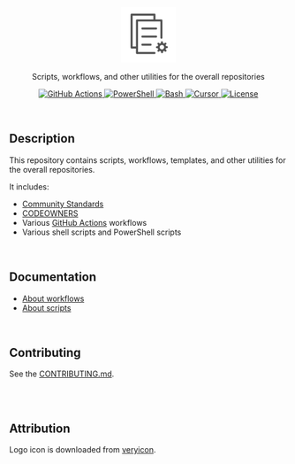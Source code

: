 <p align="center">
  <a href="https://github.com/BeaverHouse/repository-utils">
    <img src="logo.png" alt="Logo" width="100" height="100"> 
    <!-- Logo from https://www.flaticon.com/free-icon/optimizing_12263199?term=maintenance&page=1&position=2&origin=search&related_id=12263199 -->
  </a>

  <p align="center">
    Scripts, workflows, and other utilities for the overall repositories
  </p>

  <p align="center">
    <a href="https://github.com/features/actions">
      <img src="https://img.shields.io/badge/GitHub Actions-3776AB.svg?style=flat&logo=githubactions&logoColor=white" alt="GitHub Actions">
    </a>
    <a href="https://learn.microsoft.com/en-us/powershell/">
      <img src="https://img.shields.io/badge/PowerShell-5391FE.svg?style=flat&logo=powerShell&logoColor=white" alt="PowerShell">
    </a>
    <a href="https://www.gnu.org/software/bash/">
      <img src="https://img.shields.io/badge/Bash-4EAA25.svg?style=flat&logo=GNU Bash&logoColor=white" alt="Bash">
    </a>
    <a href="https://www.cursor.com/">
      <img src="https://img.shields.io/badge/Cursor-000000.svg?style=flat&logo=Cursor&logoColor=white" alt="Cursor">
    </a>
    <a href="./LICENSE">
      <img src="https://img.shields.io/github/license/BeaverHouse/repository-utils" alt="License">
    </a>
  </p>
</p>

<!-- Content -->

<br>

## Description

This repository contains scripts, workflows, templates, and other utilities for the overall repositories.

It includes:

- [Community Standards](https://opensource.guide/)
- [CODEOWNERS](https://help.github.com/en/articles/about-code-owners)
- Various [GitHub Actions](https://docs.github.com/en/actions) workflows
- Various shell scripts and PowerShell scripts

<br>

## Documentation

- [About workflows](./docs/about-workflows.md)
- [About scripts](./docs/about-scripts.md)

<br>

## Contributing

See the [CONTRIBUTING.md](./CONTRIBUTING.md).

<br>
<br>

## Attribution

Logo icon is downloaded from [veryicon](https://www.veryicon.com/icons/miscellaneous/lattice-technology/my-template-1.html).
